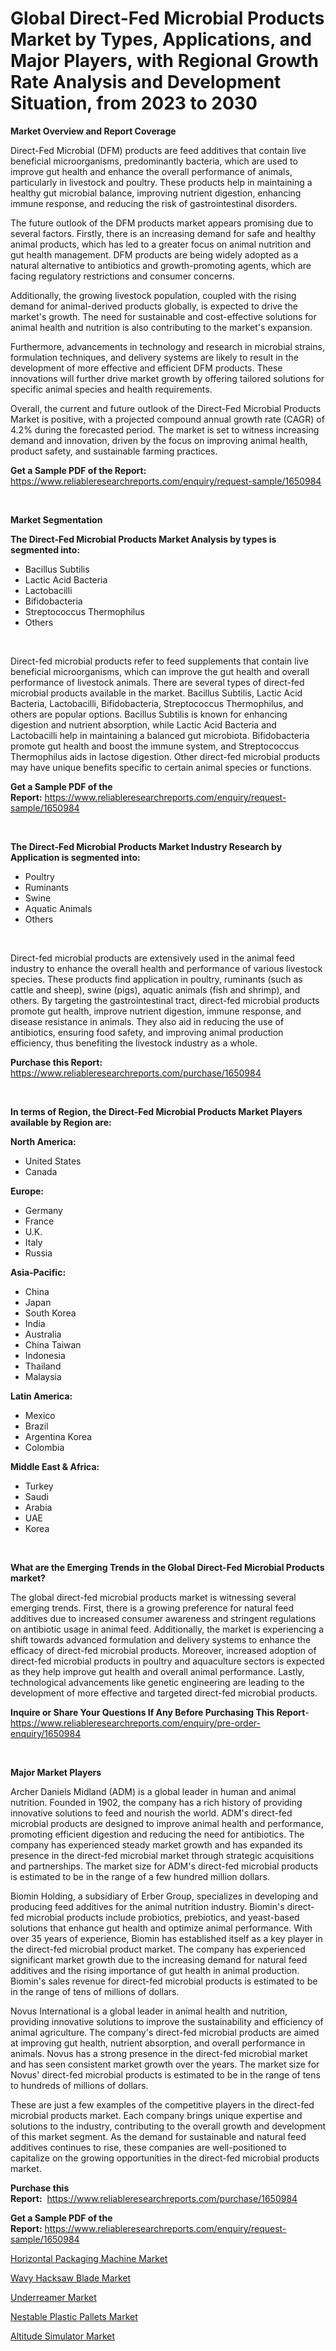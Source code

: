 <p><h1>Global Direct-Fed Microbial Products Market by Types, Applications, and Major Players, with Regional Growth Rate Analysis and Development Situation, from 2023 to 2030</h1></p><p><strong>Market Overview and Report Coverage</strong></p>
<p><p>Direct-Fed Microbial (DFM) products are feed additives that contain live beneficial microorganisms, predominantly bacteria, which are used to improve gut health and enhance the overall performance of animals, particularly in livestock and poultry. These products help in maintaining a healthy gut microbial balance, improving nutrient digestion, enhancing immune response, and reducing the risk of gastrointestinal disorders.</p><p>The future outlook of the DFM products market appears promising due to several factors. Firstly, there is an increasing demand for safe and healthy animal products, which has led to a greater focus on animal nutrition and gut health management. DFM products are being widely adopted as a natural alternative to antibiotics and growth-promoting agents, which are facing regulatory restrictions and consumer concerns.</p><p>Additionally, the growing livestock population, coupled with the rising demand for animal-derived products globally, is expected to drive the market's growth. The need for sustainable and cost-effective solutions for animal health and nutrition is also contributing to the market's expansion.</p><p>Furthermore, advancements in technology and research in microbial strains, formulation techniques, and delivery systems are likely to result in the development of more effective and efficient DFM products. These innovations will further drive market growth by offering tailored solutions for specific animal species and health requirements.</p><p>Overall, the current and future outlook of the Direct-Fed Microbial Products Market is positive, with a projected compound annual growth rate (CAGR) of 4.2% during the forecasted period. The market is set to witness increasing demand and innovation, driven by the focus on improving animal health, product safety, and sustainable farming practices.</p></p>
<p><strong>Get a Sample PDF of the Report:</strong> <a href="https://www.reliableresearchreports.com/enquiry/request-sample/1650984">https://www.reliableresearchreports.com/enquiry/request-sample/1650984</a></p>
<p>&nbsp;</p>
<p><strong>Market Segmentation</strong></p>
<p><strong>The Direct-Fed Microbial Products Market Analysis by types is segmented into:</strong></p>
<p><ul><li>Bacillus Subtilis</li><li>Lactic Acid Bacteria</li><li>Lactobacilli</li><li>Bifidobacteria</li><li>Streptococcus Thermophilus</li><li>Others</li></ul></p>
<p>&nbsp;</p>
<p><p>Direct-fed microbial products refer to feed supplements that contain live beneficial microorganisms, which can improve the gut health and overall performance of livestock animals. There are several types of direct-fed microbial products available in the market. Bacillus Subtilis, Lactic Acid Bacteria, Lactobacilli, Bifidobacteria, Streptococcus Thermophilus, and others are popular options. Bacillus Subtilis is known for enhancing digestion and nutrient absorption, while Lactic Acid Bacteria and Lactobacilli help in maintaining a balanced gut microbiota. Bifidobacteria promote gut health and boost the immune system, and Streptococcus Thermophilus aids in lactose digestion. Other direct-fed microbial products may have unique benefits specific to certain animal species or functions.</p></p>
<p><strong>Get a Sample PDF of the Report:</strong>&nbsp;<a href="https://www.reliableresearchreports.com/enquiry/request-sample/1650984">https://www.reliableresearchreports.com/enquiry/request-sample/1650984</a></p>
<p>&nbsp;</p>
<p><strong>The Direct-Fed Microbial Products Market Industry Research by Application is segmented into:</strong></p>
<p><ul><li>Poultry</li><li>Ruminants</li><li>Swine</li><li>Aquatic Animals</li><li>Others</li></ul></p>
<p>&nbsp;</p>
<p><p>Direct-fed microbial products are extensively used in the animal feed industry to enhance the overall health and performance of various livestock species. These products find application in poultry, ruminants (such as cattle and sheep), swine (pigs), aquatic animals (fish and shrimp), and others. By targeting the gastrointestinal tract, direct-fed microbial products promote gut health, improve nutrient digestion, immune response, and disease resistance in animals. They also aid in reducing the use of antibiotics, ensuring food safety, and improving animal production efficiency, thus benefiting the livestock industry as a whole.</p></p>
<p><strong>Purchase this Report:</strong>&nbsp; <a href="https://www.reliableresearchreports.com/purchase/1650984">https://www.reliableresearchreports.com/purchase/1650984</a></p>
<p>&nbsp;</p>
<p><strong>In terms of Region, the Direct-Fed Microbial Products Market Players available by Region are:</strong></p>
<p>
    <p> <strong> North America: </strong>
        <ul>
            <li>United States</li>
            <li>Canada</li>
        </ul>
        </p> 
    <p> <strong> Europe: </strong>
        <ul>
            <li>Germany</li>
            <li>France</li>
            <li>U.K.</li>
            <li>Italy</li>
            <li>Russia</li>
        </ul>
        </p> 
    <p> <strong> Asia-Pacific: </strong>
        <ul>
            <li>China</li>
            <li>Japan</li>
            <li>South Korea</li>
            <li>India</li>
            <li>Australia</li>
            <li>China Taiwan</li>
            <li>Indonesia</li>
            <li>Thailand</li>
            <li>Malaysia</li>
        </ul>
        </p> 
    <p> <strong> Latin America: </strong>
        <ul>
            <li>Mexico</li>
            <li>Brazil</li>
            <li>Argentina Korea</li>
            <li>Colombia</li>
        </ul>
        </p> 
    <p> <strong> Middle East & Africa: </strong>
        <ul>
            <li>Turkey</li>
            <li>Saudi</li>
            <li>Arabia</li>
            <li>UAE</li>
            <li>Korea</li>
        </ul>
    </p>
    </p>
<p>&nbsp;</p>
<p><strong>What are the Emerging Trends in the Global Direct-Fed Microbial Products market?</strong></p>
<p><p>The global direct-fed microbial products market is witnessing several emerging trends. First, there is a growing preference for natural feed additives due to increased consumer awareness and stringent regulations on antibiotic usage in animal feed. Additionally, the market is experiencing a shift towards advanced formulation and delivery systems to enhance the efficacy of direct-fed microbial products. Moreover, increased adoption of direct-fed microbial products in poultry and aquaculture sectors is expected as they help improve gut health and overall animal performance. Lastly, technological advancements like genetic engineering are leading to the development of more effective and targeted direct-fed microbial products.</p></p>
<p><strong>Inquire or Share Your Questions If Any Before Purchasing This Report</strong>- <a href="https://www.reliableresearchreports.com/enquiry/pre-order-enquiry/1650984">https://www.reliableresearchreports.com/enquiry/pre-order-enquiry/1650984</a></p>
<p>&nbsp;</p>
<p><strong>Major Market Players</strong></p>
<p><p>Archer Daniels Midland (ADM) is a global leader in human and animal nutrition. Founded in 1902, the company has a rich history of providing innovative solutions to feed and nourish the world. ADM's direct-fed microbial products are designed to improve animal health and performance, promoting efficient digestion and reducing the need for antibiotics. The company has experienced steady market growth and has expanded its presence in the direct-fed microbial market through strategic acquisitions and partnerships. The market size for ADM's direct-fed microbial products is estimated to be in the range of a few hundred million dollars.</p><p>Biomin Holding, a subsidiary of Erber Group, specializes in developing and producing feed additives for the animal nutrition industry. Biomin's direct-fed microbial products include probiotics, prebiotics, and yeast-based solutions that enhance gut health and optimize animal performance. With over 35 years of experience, Biomin has established itself as a key player in the direct-fed microbial product market. The company has experienced significant market growth due to the increasing demand for natural feed additives and the rising importance of gut health in animal production. Biomin's sales revenue for direct-fed microbial products is estimated to be in the range of tens of millions of dollars.</p><p>Novus International is a global leader in animal health and nutrition, providing innovative solutions to improve the sustainability and efficiency of animal agriculture. The company's direct-fed microbial products are aimed at improving gut health, nutrient absorption, and overall performance in animals. Novus has a strong presence in the direct-fed microbial market and has seen consistent market growth over the years. The market size for Novus' direct-fed microbial products is estimated to be in the range of tens to hundreds of millions of dollars.</p><p>These are just a few examples of the competitive players in the direct-fed microbial products market. Each company brings unique expertise and solutions to the industry, contributing to the overall growth and development of this market segment. As the demand for sustainable and natural feed additives continues to rise, these companies are well-positioned to capitalize on the growing opportunities in the direct-fed microbial products market.</p></p>
<p><strong>Purchase this Report:</strong>&nbsp;&nbsp;<a href="https://www.reliableresearchreports.com/purchase/1650984">https://www.reliableresearchreports.com/purchase/1650984</a></p>
<p></p>
<p><strong>Get a Sample PDF of the Report:</strong>&nbsp;<a href="https://www.reliableresearchreports.com/enquiry/request-sample/1650984">https://www.reliableresearchreports.com/enquiry/request-sample/1650984</a></p>
<p><p><a href="https://www.linkedin.com/pulse/horizontal-packaging-machine-market-size-2023-2030-hsfke/">Horizontal Packaging Machine Market</a></p><p><a href="https://medium.com/@jerez43343/wavy-hacksaw-blade-market-trends-and-market-analysis-forecasted-for-period-2023-2030-932a2d645f36">Wavy Hacksaw Blade Market</a></p><p><a href="https://www.linkedin.com/pulse/decoding-underreamer-market-deep-dive-latest-trends-segmentation-ovz7c/">Underreamer Market</a></p><p><a href="https://medium.com/@thesjenney10210/nestable-plastic-pallets-market-analysis-its-cagr-market-segmentation-and-global-industry-d23bd16e1a63">Nestable Plastic Pallets Market</a></p><p><a href="https://www.linkedin.com/pulse/altitude-simulator-market-insights-players-forecast-till-w1qbe/">Altitude Simulator Market</a></p></p>